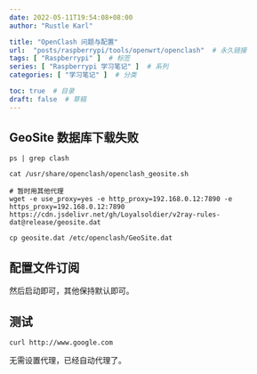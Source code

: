 ```yaml
---
date: 2022-05-11T19:54:08+08:00
author: "Rustle Karl"

title: "OpenClash 问题与配置"
url:  "posts/raspberrypi/tools/openwrt/openclash"  # 永久链接
tags: [ "Raspberrypi" ]  # 标签
series: [ "Raspberrypi 学习笔记" ]  # 系列
categories: [ "学习笔记" ]  # 分类

toc: true  # 目录
draft: false  # 草稿
---
```


## GeoSite 数据库下载失败

```shell
ps | grep clash
```

```shell
cat /usr/share/openclash/openclash_geosite.sh
```

```shell
# 暂时用其他代理
wget -e use_proxy=yes -e http_proxy=192.168.0.12:7890 -e https_proxy=192.168.0.12:7890 https://cdn.jsdelivr.net/gh/Loyalsoldier/v2ray-rules-dat@release/geosite.dat
```

```shell
cp geosite.dat /etc/openclash/GeoSite.dat
```

## 配置文件订阅

然后启动即可，其他保持默认即可。

## 测试

```shell
curl http://www.google.com
```

无需设置代理，已经自动代理了。
